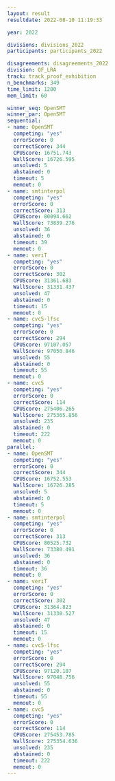 ```yaml
---
layout: result
resultdate: 2022-08-10 11:19:33

year: 2022

divisions: divisions_2022
participants: participants_2022

disagreements: disagreements_2022
division: QF_LRA
track: track_proof_exhibition
n_benchmarks: 349
time_limit: 1200
mem_limit: 60

winner_seq: OpenSMT
winner_par: OpenSMT
sequential:
- name: OpenSMT
  competing: "yes"
  errorScore: 0
  correctScore: 344
  CPUScore: 16751.743
  WallScore: 16726.595
  unsolved: 5
  abstained: 0
  timeout: 5
  memout: 0
- name: smtinterpol
  competing: "yes"
  errorScore: 0
  correctScore: 313
  CPUScore: 80094.662
  WallScore: 73839.276
  unsolved: 36
  abstained: 0
  timeout: 39
  memout: 0
- name: veriT
  competing: "yes"
  errorScore: 0
  correctScore: 302
  CPUScore: 31361.683
  WallScore: 31331.437
  unsolved: 47
  abstained: 0
  timeout: 15
  memout: 0
- name: cvc5-lfsc
  competing: "yes"
  errorScore: 0
  correctScore: 294
  CPUScore: 97107.057
  WallScore: 97050.846
  unsolved: 55
  abstained: 0
  timeout: 55
  memout: 0
- name: cvc5
  competing: "yes"
  errorScore: 0
  correctScore: 114
  CPUScore: 275406.265
  WallScore: 275365.856
  unsolved: 235
  abstained: 0
  timeout: 222
  memout: 0
parallel:
- name: OpenSMT
  competing: "yes"
  errorScore: 0
  correctScore: 344
  CPUScore: 16752.553
  WallScore: 16726.285
  unsolved: 5
  abstained: 0
  timeout: 5
  memout: 0
- name: smtinterpol
  competing: "yes"
  errorScore: 0
  correctScore: 313
  CPUScore: 80525.732
  WallScore: 73380.491
  unsolved: 36
  abstained: 0
  timeout: 36
  memout: 0
- name: veriT
  competing: "yes"
  errorScore: 0
  correctScore: 302
  CPUScore: 31364.823
  WallScore: 31330.527
  unsolved: 47
  abstained: 0
  timeout: 15
  memout: 0
- name: cvc5-lfsc
  competing: "yes"
  errorScore: 0
  correctScore: 294
  CPUScore: 97120.107
  WallScore: 97048.756
  unsolved: 55
  abstained: 0
  timeout: 55
  memout: 0
- name: cvc5
  competing: "yes"
  errorScore: 0
  correctScore: 114
  CPUScore: 275453.785
  WallScore: 275354.636
  unsolved: 235
  abstained: 0
  timeout: 222
  memout: 0
---
```

